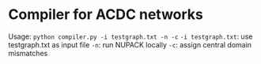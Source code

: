 # Compiler for ACDC networks
Usage: `python compiler.py -i testgraph.txt -n -c`
`-i testgraph.txt`: use testgraph.txt as input file
`-n`: run NUPACK locally
`-c`: assign central domain mismatches
